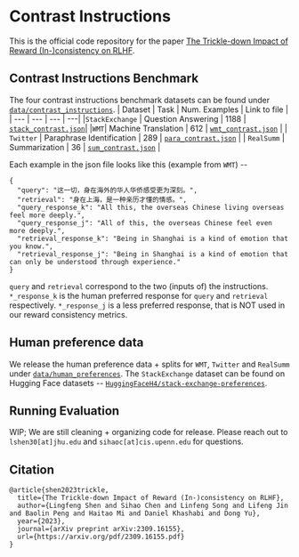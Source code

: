 # Contrast Instructions

This is the official code repository for the paper [The Trickle-down Impact of Reward (In-)consistency on RLHF](https://arxiv.org/pdf/2309).

## Contrast Instructions Benchmark
The four contrast instructions benchmark datasets can be found under [`data/contrast_instructions`](https://github.com/shadowkiller33/Contrast-Instruction/tree/master/data/contrast_instructions).
| Dataset | Task | Num. Examples | Link to file |
| --- | --- | --- | ---|
|`StackExchange` | Question Answering | 1188 | [`stack_contrast.json`](https://github.com/shadowkiller33/Contrast-Instruction/blob/master/data/contrast_instructions/stack_contrast.json)|
|`WMT`| Machine Translation | 612 | [`wmt_contrast.json`](https://github.com/shadowkiller33/Contrast-Instruction/blob/master/data/contrast_instructions/wmt_contrast.json) |
| `Twitter` | Paraphrase Identification | 289 | [`para_contrast.json`](https://github.com/shadowkiller33/Contrast-Instruction/blob/master/data/contrast_instructions/para_contrast.json) |
| `RealSumm` | Summarization | 36 | [`sum_contrast.json`](https://github.com/shadowkiller33/Contrast-Instruction/blob/master/data/contrast_instructions/sum_contrast.json) |

Each example in the json file looks like this (example from `WMT`) -- 
```
{
  "query": "这一切，身在海外的华人华侨感受更为深刻。",
  "retrieval": "身在上海，是一种亲历才懂的情感。",
  "query_response_k": "All this, the overseas Chinese living overseas feel more deeply.",
  "query_response_j": "All of this, the overseas Chinese feel even more deeply.",
  "retrieval_response_k": "Being in Shanghai is a kind of emotion that you know.",
  "retrieval_response_j": "Being in Shanghai is a kind of emotion that can only be understood through experience."
}
```
`query` and `retrieval` correspond to the two (inputs of) the instructions. `*_response_k` is the human preferred response for `query` and `retrieval` respectively. `*_response_j` is a less preferred response, that is NOT used in our reward consistency metrics. 

## Human preference data
We release the human preference data + splits for `WMT`, `Twitter` and `RealSumm` under [`data/human_preferences`](https://github.com/shadowkiller33/Contrast-Instruction/tree/master/data/human_preferences). The `StackExchange` dataset can be found on Hugging Face datasets -- [`HuggingFaceH4/stack-exchange-preferences`](https://huggingface.co/datasets/HuggingFaceH4/stack-exchange-preferences). 


## Running Evaluation
WIP; We are still cleaning + organizing code for release. Please reach out to `lshen30[at]jhu.edu` and `sihaoc[at]cis.upenn.edu` for questions. 

## Citation
```
@article{shen2023trickle,
  title={The Trickle-down Impact of Reward (In-)consistency on RLHF},
  author={Lingfeng Shen and Sihao Chen and Linfeng Song and Lifeng Jin and Baolin Peng and Haitao Mi and Daniel Khashabi and Dong Yu},
  year={2023},
  journal={arXiv preprint arXiv:2309.16155},
  url={https://arxiv.org/pdf/2309.16155.pdf}
}
```
